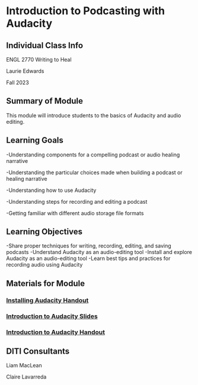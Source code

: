 # Introduction to Podcasting with Audacity

## Individual Class Info

ENGL 2770 Writing to Heal
<br>

Laurie Edwards
<br>

Fall 2023
<br>


## Summary of Module

This module will introduce students to the basics of Audacity and audio editing.

## Learning Goals

-Understanding components for a compelling podcast or audio healing narrative

-Understanding the particular choices made when building a podcast or healing narrative

-Understanding how to use Audacity

-Understanding steps for recording and editing a podcast

-Getting familiar with different audio storage file formats

## Learning Objectives

-Share proper techniques for writing, recording, editing, and saving podcasts 
-Understand Audacity as an audio-editing tool
-Install and explore Audacity as an audio-editing tool
-Learn best tips and practices for recording audio using Audacity 

## Materials for Module

### [Installing Audacity Handout](https://github.com/NULabNortheastern/digitalassignmentshowcase/blob/master/audio-editing_podcasting/fa23-edwards-engl2770-audacity/handout-install_audacity.pdf)

### [Introduction to Audacity Slides](https://github.com/NULabNortheastern/digitalassignmentshowcase/blob/master/audio-editing_podcasting/fa23-edwards-engl2770-audacity/FA23_Edwards_Audacity.pdf)

### [Introduction to Audacity Handout](https://github.com/NULabNortheastern/digitalassignmentshowcase/blob/master/audio-editing_podcasting/fa23-edwards-engl2770-audacity/handout-intro_to_audacity.pdf)

## DITI Consultants


Liam MacLean

Claire Lavarreda
